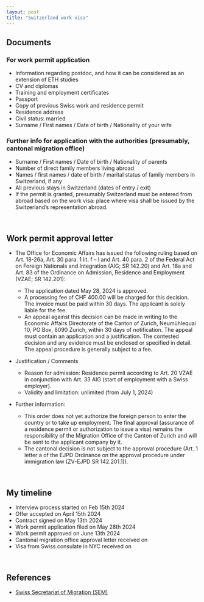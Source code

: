 ```yaml
---
layout: post
title: "Switzerland work visa"
---
```


## Documents

### For work permit application
 - Information regarding postdoc, and how it can be considered as an extension of ETH studies
 - CV and diplomas
 - Training and employment certificates
 - Passport
 - Copy of previous Swiss work and residence permit
 - Residence address
 - Civil status: married
 - Surname / First names / Date of birth / Nationality of your wife
 
### Further info for application with the authorities (presumably, cantonal migration office)
 - Surname / First names / Date of birth / Nationality of parents
 - Number of direct family members living abroad
 - Names / first names / date of birth / marital status of family members in Switzerland, if any
 - All previous stays in Switzerland (dates of entry / exit)
 - If the permit is granted, presumably Switzerland must be entered from abroad based on the work visa: place where visa shall be issued by the Switzerland’s representation abroad.  

<br>

## Work permit approval letter

 - The Office for Economic Affairs has issued the following ruling based on Art. 18-26a, Art. 30 para. 1 lit. f – l and Art. 40 para. 2 of the Federal Act on Foreign Nationals and Integration (AIG; SR 142.20) and Art. 18a and Art. 83 of the Ordinance on Admission, Residence and Employment (VZAE; SR 142.201):
    - The application dated May 28, 2024 is approved.
    - A processing fee of CHF 400.00 will be charged for this decision. The invoice must be paid within 30 days. The applicant is solely liable for the fee.
    - An appeal against this decision can be made in writing to the Economic Affairs Directorate of the Canton of Zurich, Neumühlequai 10, PO Box, 8090 Zurich, within 30 days of notification. The appeal must contain an application and a justification. The contested decision and any evidence must be enclosed or specified in detail. The appeal procedure is generally subject to a fee.
 
 - Justification / Comments
    - Reason for admission: Residence permit according to Art. 20 VZAE in conjunction with Art. 33 AIG (start of employment with a Swiss employer).
    - Validity and limitation: unlimited (from July 1, 2024)

 - Further information:
    - This order does not yet authorize the foreign person to enter the country or to take up employment. The final approval (assurance of a residence permit or authorization to issue a visa) remains the responsibility of the Migration Office of the Canton of Zurich and will be sent to the applicant company by it.
    - The cantonal decision is not subject to the approval procedure (Art. 1 letter a of the EJPD Ordinance on the approval procedure under immigration law (ZV-EJPD SR 142.201.1)).

<br>

## My timeline
 - Interview process started on Feb 15th 2024
 - Offer accepted on April 15th 2024
 - Contract signed on May 13th 2024
 - Work permit application filed on May 28th 2024
 - Work permit approved on June 13th 2024
 - Cantonal migration office approval letter received on 
 - Visa from Swiss consulate in NYC received on 

<br>

## References
 - [Swiss Secretariat of Migration (SEM)](https://www.sem.admin.ch/sem/en/home/themen/arbeit/nicht-eu_efta-angehoerige/verfahrensablauf.html)